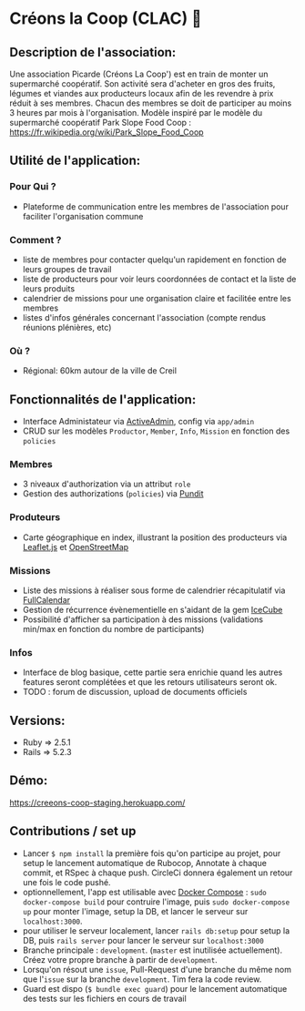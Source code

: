 # Créons la Coop (CLAC) :ear_of_rice:


## Description de l'association:

Une association Picarde (Créons La Coop') est en train de monter un supermarché coopératif. Son activité sera d'acheter en gros des fruits, légumes et viandes aux producteurs locaux afin de les revendre à prix réduit à ses membres. Chacun des membres se doit de participer au moins 3 heures par mois à l'organisation.
Modèle inspiré par le modèle du supermarché coopératif Park Slope Food Coop :
https://fr.wikipedia.org/wiki/Park_Slope_Food_Coop


## Utilité de l'application:

### Pour Qui ?

- Plateforme de communication entre les membres de l'association pour faciliter l'organisation commune

### Comment ?

- liste de membres pour contacter quelqu'un rapidement en fonction de leurs groupes de travail
- liste de producteurs pour voir leurs coordonnées de contact et la liste de leurs produits
- calendrier de missions pour une organisation claire et facilitée entre les membres
- listes d'infos générales concernant l'association (compte rendus réunions plénières, etc)

### Où ?

- Régional: 60km autour de la ville de Creil

## Fonctionnalités de l'application:

- Interface Administateur via [ActiveAdmin](https://activeadmin.info/), config via `app/admin`
- CRUD sur les modèles `Productor`, `Member`, `Info`, `Mission` en fonction des `policies`

### Membres

- 3 niveaux d'authorization via un attribut `role`
- Gestion des authorizations (`policies`) via [Pundit](https://github.com/varvet/pundit)

### Produteurs

- Carte géographique en index, illustrant la position des producteurs via [Leaflet.js](https://github.com/axyjo/leaflet-rails/) et [OpenStreetMap](https://wiki.openstreetmap.org/wiki/API_v0.6)

### Missions

- Liste des missions à réaliser sous forme de calendrier récapitulatif via [FullCalendar](https://fullcalendar.io/)
- Gestion de récurrence évènementielle en s'aidant de la gem [IceCube](https://github.com/seejohnrun/ice_cube)
- Possibilité d'afficher sa participation à des missions (validations min/max en fonction du nombre de participants)

### Infos

- Interface de blog basique, cette partie sera enrichie quand les autres features seront complétées et que les retours utilisateurs seront ok.
- TODO : forum de discussion, upload de documents officiels


## Versions:

- Ruby => 2.5.1
- Rails => 5.2.3


## Démo:

https://creeons-coop-staging.herokuapp.com/

## Contributions / set up

- Lancer `$ npm install` la première fois qu'on participe au projet, pour setup le lancement automatique de Rubocop, Annotate à chaque commit, et RSpec à chaque push. CircleCi donnera également un retour une fois le code pushé.
- optionnellement, l'app est utilisable avec [Docker Compose](https://docs.docker.com/compose/install/) : `sudo docker-compose build` pour contruire l'image, puis `sudo docker-compose up` pour monter l'image, setup la DB, et lancer le serveur sur `localhost:3000`.
- pour utiliser le serveur localement, lancer `rails db:setup` pour setup la DB, puis `rails server` pour lancer le serveur sur `localhost:3000`
- Branche principale : `development`. (`master` est inutilisée actuellement). Créez votre propre branche à partir de `development`.
- Lorsqu'on résout une `issue`, Pull-Request d'une branche du même nom que l'`issue` sur la branche `development`. Tim fera la code review.
- Guard est dispo (`$ bundle exec guard`) pour le lancement automatique des tests sur les fichiers en cours de travail
